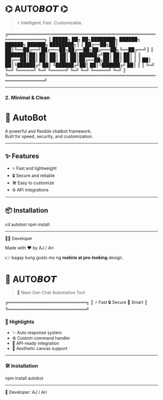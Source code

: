
# ⌬ AUTO𝘽𝙊𝙏 ⌬

> ⚡ Intelligent. Fast. Customizable.

╔══════════════════════════════════════════════════════════════╗ ║   █████╗ ██╗   ██╗████████╗ ██████╗ ██████╗  ██████╗ ████████╗║ ║  ██╔══██╗██║   ██║╚══██╔══╝██╔═══██╗██╔══██╗██╔═══██╗╚══██╔══╝║ ║  ███████║██║   ██║   ██║   ██║   ██║██████╔╝██║   ██║   ██║   ║ ║  ██╔══██║██║   ██║   ██║   ██║   ██║██╔══██╗██║   ██║   ██║   ║ ║  ██║  ██║╚██████╔╝   ██║   ╚██████╔╝██║  ██║╚██████╔╝   ██║   ║ ║  ╚═╝  ╚═╝ ╚═════╝    ╚═╝    ╚═════╝ ╚═╝  ╚═╝ ╚═════╝    ╚═╝   ║ ╚══════════════════════════════════════════════════════════════╝

---

### 2. **Minimal & Clean**

# 🤖 AutoBot

A powerful and flexible chatbot framework.  
Built for speed, security, and customization.

---

## ✨ Features
- ⚡ Fast and lightweight  
- 🔒 Secure and reliable  
- 🛠️ Easy to customize  
- 🌐 API integrations  

---

## 📦 Installation

cd autobot
npm install


---

👨‍💻 Developer

Made with ❤️ by AJ / Ari

👉 bagay kung gusto mo ng **malinis at pro-looking** design.



# 🌌 AUTO𝘽𝙊𝙏

> 🚀 Next-Gen Chat Automation Tool

╔══════════════════════════╗
║  ⚡ Fast   🔒 Secure   🤖 Smart ║
╚══════════════════════════╝

### 🌟 Highlights
- ✨ Auto response system
- ⚙️ Custom command handler
- 📡 API-ready integration
- 🎨 Aesthetic canvas support

---

### 🛠 Installation

npm install autobot


---

👑 Developer: AJ / Ari
